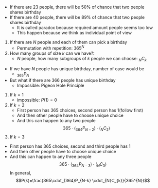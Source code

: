 
- If there are 23 people, there will be 50% of chance that two people shares birthday
- If there are 40 people, there will be 89% of chance that two people shares birthday
	- It is called paradox because required amount people seems too low
	- This happen because we think as individual point of view

1. If there are $N$ people and each of them can pick a birthday
	- Permutation with repetition: $365^{N}$
2. How many groups of size $k$ can we have?: 
	- $N$ people, how many subgroups of $k$ people we can choose: $_{N}C_{k}$

- If we have $N$ people has unique birthday, number of case would be
	- $_{365}P_{N}$
- But what if there are 366 people has unique birthday
	- Impossible: Pigeon Hole Principle

1) If $k=1$
	- impossible: $P(1)=0$
2) If $k=2$
	- First person has 365 choices, second person has 1(follow first)
	- And then other people have to choose unique choice
	- And this can happen to any two people 
$$365\cdot (_{364}P_{N-2})\cdot (_{N}C_{2})$$
3) If $k=3$
- First person has 365 choices, second and third people has 1
- And then other people have to choose unique choice
- And this can happen to any three people 
$$365\cdot (_{364}P_{N-3})\cdot (_{N}C_{3})$$
In general,
$$P(k)=\frac{365\cdot_{364}P_{N-k} \cdot_{N}C_{k}}{365^{N}}$$